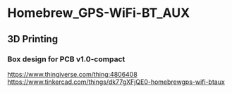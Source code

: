 # Homebrew_GPS-WiFi-BT_AUX

## 3D Printing
### Box design for PCB v1.0-compact
https://www.thingiverse.com/thing:4806408
https://www.tinkercad.com/things/dk77gXFjQE0-homebrewgps-wifi-btaux

